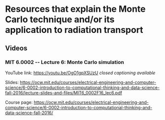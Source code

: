 # Resources that explain the Monte Carlo technique and/or its application to radiation transport
## Videos
### MIT 6.0002 -- Lecture 6: Monte Carlo simulation
YouTube link: <https://youtu.be/OgO1gpXSUzU>  *closed captioning available*

Slides: <https://ocw.mit.edu/courses/electrical-engineering-and-computer-science/6-0002-introduction-to-computational-thinking-and-data-science-fall-2016/lecture-slides-and-files/MIT6_0002F16_lec6.pdf>

Course page: <https://ocw.mit.edu/courses/electrical-engineering-and-computer-science/6-0002-introduction-to-computational-thinking-and-data-science-fall-2016/>
